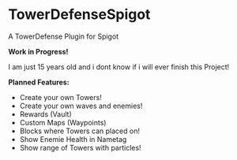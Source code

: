# TowerDefenseSpigot
A TowerDefense Plugin for Spigot

**Work in Progress!**

I am just 15 years old and i dont know
if i will ever finish this Project!

**Planned Features:**

* Create your own Towers!
* Create your own waves and enemies!
* Rewards (Vault)
* Custom Maps (Waypoints)
* Blocks where Towers can placed on!
* Show Enemie Health in Nametag
* Show range of Towers with particles!
